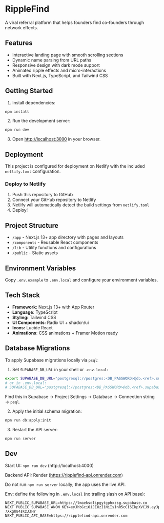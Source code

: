 # RippleFind

A viral referral platform that helps founders find co-founders through network effects.

## Features

- Interactive landing page with smooth scrolling sections
- Dynamic name parsing from URL paths
- Responsive design with dark mode support
- Animated ripple effects and micro-interactions
- Built with Next.js, TypeScript, and Tailwind CSS

## Getting Started

1. Install dependencies:
```bash
npm install
```

2. Run the development server:
```bash
npm run dev
```

3. Open [http://localhost:3000](http://localhost:3000) in your browser.

## Deployment

This project is configured for deployment on Netlify with the included `netlify.toml` configuration.

### Deploy to Netlify

1. Push this repository to GitHub
2. Connect your GitHub repository to Netlify
3. Netlify will automatically detect the build settings from `netlify.toml`
4. Deploy!

## Project Structure

- `/app` - Next.js 13+ app directory with pages and layouts
- `/components` - Reusable React components
- `/lib` - Utility functions and configurations
- `/public` - Static assets

## Environment Variables

Copy `.env.example` to `.env.local` and configure your environment variables.

## Tech Stack

- **Framework:** Next.js 13+ with App Router
- **Language:** TypeScript
- **Styling:** Tailwind CSS
- **UI Components:** Radix UI + shadcn/ui
- **Icons:** Lucide React
- **Animations:** CSS animations + Framer Motion ready

## Database Migrations

To apply Supabase migrations locally via `psql`:

1) Set `SUPABASE_DB_URL` in your shell or `.env.local`:

```bash
export SUPABASE_DB_URL="postgresql://postgres:<DB_PASSWORD>@db.<ref>.supabase.co:5432/postgres"
# or in .env.local:
# SUPABASE_DB_URL="postgresql://postgres:<DB_PASSWORD>@db.<ref>.supabase.co:5432/postgres"
```

Find this in Supabase → Project Settings → Database → Connection string → `psql`.

2) Apply the initial schema migration:

```bash
npm run db:apply:init
```

3) Restart the API server:

```bash
npm run server
```

## Dev

Start UI: `npm run dev` (http://localhost:4000)

Backend API: Render (https://ripplefind-api.onrender.com)

Do not run `npm run server` locally; the app uses the live API.

Env: define the following in `.env.local` (no trailing slash on API base):

```
NEXT_PUBLIC_SUPABASE_URL=https://lmaeksolipgytgphxzsg.supabase.co
NEXT_PUBLIC_SUPABASE_ANON_KEY=eyJhbGciOiJIUzI1NiIsInR5cCI6IkpXVCJ9.eyJpc3MiOiJzdXBhYmFzZSIsInJlZiI6ImxtYWVrc29saXBneXRncGh4enNnIiwicm9sZSI6ImFub24iLCJpYXQiOjE3NTc0MDc4OTEsImV4cCI6MjA3Mjk4Mzg5MX0.R7h3xFWlNeuFw6Is6lOK3thSnWp1-7XkgU84sKzJJHY
NEXT_PUBLIC_API_BASE=https://ripplefind-api.onrender.com